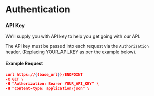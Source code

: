 # Authentication

### API Key

We'll supply you with API key to help you get going with our API.

The API key must be passed into each request via the `Authorization` header. (Replacing YOUR\_API\_KEY as per the example below).

#### Example Request

```json
curl https://{{base_url}}/ENDPOINT
-X GET \
-H "Authorization: Bearer YOUR_API_KEY" \
-H "Content-type: application/json" \
```

